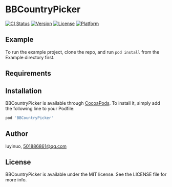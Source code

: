 # BBCountryPicker

[![CI Status](https://img.shields.io/travis/luyinuo/BBCountryPicker.svg?style=flat)](https://travis-ci.org/luyinuo/BBCountryPicker)
[![Version](https://img.shields.io/cocoapods/v/BBCountryPicker.svg?style=flat)](https://cocoapods.org/pods/BBCountryPicker)
[![License](https://img.shields.io/cocoapods/l/BBCountryPicker.svg?style=flat)](https://cocoapods.org/pods/BBCountryPicker)
[![Platform](https://img.shields.io/cocoapods/p/BBCountryPicker.svg?style=flat)](https://cocoapods.org/pods/BBCountryPicker)

## Example

To run the example project, clone the repo, and run `pod install` from the Example directory first.

## Requirements

## Installation

BBCountryPicker is available through [CocoaPods](https://cocoapods.org). To install
it, simply add the following line to your Podfile:

```ruby
pod 'BBCountryPicker'
```

## Author

luyinuo, 501886861@qq.com

## License

BBCountryPicker is available under the MIT license. See the LICENSE file for more info.
